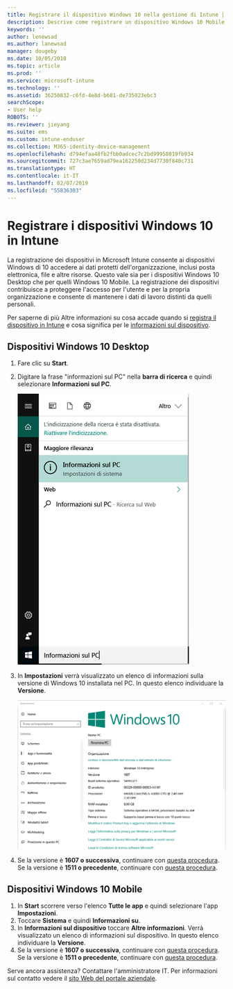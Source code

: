 ```yaml
---
title: Registrare il dispositivo Windows 10 nella gestione di Intune | Microsoft Docs
description: Descrive come registrare un dispositivo Windows 10 Mobile o Desktop in Intune
keywords: ''
author: lenewsad
ms.author: lanewsad
manager: dougeby
ms.date: 10/05/2018
ms.topic: article
ms.prod: ''
ms.service: microsoft-intune
ms.technology: ''
ms.assetid: 36250832-c6fd-4e8d-b681-de735023ebc3
searchScope:
- User help
ROBOTS: ''
ms.reviewer: jieyang
ms.suite: ems
ms.custom: intune-enduser
ms.collection: M365-identity-device-management
ms.openlocfilehash: d794efaa48fb2fbb0adcec7c2bd99958019fb934
ms.sourcegitcommit: 727c3ae7659ad79ea162250d234d7730f840c731
ms.translationtype: HT
ms.contentlocale: it-IT
ms.lasthandoff: 02/07/2019
ms.locfileid: "55836303"
---
```

# <a name="enroll-your-windows-10-devices-in-intune"></a>Registrare i dispositivi Windows 10 in Intune

La registrazione dei dispositivi in Microsoft Intune consente ai dispositivi Windows di 10 accedere ai dati protetti dell'organizzazione, inclusi posta elettronica, file e altre risorse. Questo vale sia per i dispositivi Windows 10 Desktop che per quelli Windows 10 Mobile. La registrazione dei dispositivi contribuisce a proteggere l'accesso per l'utente e per la propria organizzazione e consente di mantenere i dati di lavoro distinti da quelli personali.

Per saperne di più Altre informazioni su cosa accade quando si [registra il dispositivo in Intune](what-happens-if-you-install-the-company-portal-app-and-enroll-your-device-in-intune-windows.md) e cosa significa per le [informazioni sul dispositivo](what-info-can-your-company-see-when-you-enroll-your-device-in-intune.md).

## <a name="windows-10-desktop-devices"></a>Dispositivi Windows 10 Desktop

1. Fare clic su **Start**.

2. Digitare la frase "informazioni sul PC" nella __barra di ricerca__ e quindi selezionare __Informazioni sul PC__.

   ![impostazioni di ricerca per Informazioni sul PC](media/searching_for_about_your_pc.png)

3. In __Impostazioni__ verrà visualizzato un elenco di informazioni sulla versione di Windows 10 installata nel PC. In questo elenco individuare la __Versione__.

   ![Windows 10 Desktop - Informazioni sul PC](media/settings_about_pc.png)

4. Se la versione è __1607 o successiva__, continuare con [questa procedura](enroll-your-w10-device-access-work-or-school.md). Se la versione è __1511 o precedente__, continuare con [questa procedura](enroll-your-w10-device-your-account.md).

## <a name="windows-10-mobile-devices"></a>Dispositivi Windows 10 Mobile        

1.  In __Start__ scorrere verso l'elenco __Tutte le app__ e quindi selezionare l'app __Impostazioni__.        
2.  Toccare __Sistema__ e quindi __Informazioni su__.       
3.  In __Informazioni sul dispositivo__ toccare __Altre informazioni__. Verrà visualizzato un elenco di informazioni sul dispositivo. In questo elenco individuare la __Versione__.        
4.  Se la versione è __1607 o successiva__, continuare con [questa procedura](enroll-your-w10-device-access-work-or-school.md). Se la versione è __1511 o precedente__, continuare con [questa procedura](enroll-your-w10-device-your-account.md).

Serve ancora assistenza? Contattare l'amministratore IT. Per informazioni sul contatto vedere il [sito Web del portale aziendale](https://go.microsoft.com/fwlink/?linkid=2010980).
